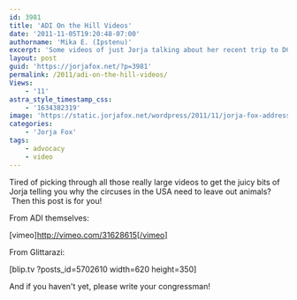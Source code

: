 ```yaml
---
id: 3981
title: 'ADI On the Hill Videos'
date: '2011-11-05T19:20:48-07:00'
authorname: 'Mika E. (Ipstenu)'
excerpt: 'Some videos of just Jorja talking about her recent trip to DC, why she was there.'
layout: post
guid: 'https://jorjafox.net/?p=3981'
permalink: /2011/adi-on-the-hill-videos/
Views:
    - '11'
astra_style_timestamp_css:
    - '1634382319'
image: 'https://static.jorjafox.net/wordpress/2011/11/jorja-fox-addresses-congress.png'
categories:
    - 'Jorja Fox'
tags:
    - advocacy
    - video
---
```


Tired of picking through all those really large videos to get the juicy bits of Jorja telling you why the circuses in the USA need to leave out animals?  Then this post is for you!

From ADI themselves:

[vimeo]http://vimeo.com/31628615[/vimeo]

From Glittarazi:

[blip.tv ?posts_id=5702610 width=620 height=350]

And if you haven't yet, please write your congressman!
